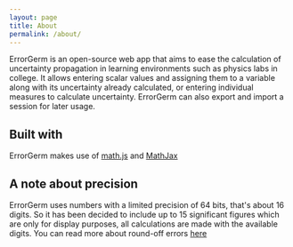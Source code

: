 ```yaml
---
layout: page
title: About
permalink: /about/
---
```


<p>ErrorGerm is an open-source web app that aims to ease the calculation of uncertainty propagation 
in learning environments such as physics labs in college. It allows entering scalar values and 
assigning them to a variable along with its uncertainty already calculated, or entering individual measures to calculate uncertainty. 
ErrorGerm can also export and import a session for later usage.</p>

<h2>Built with</h2>
ErrorGerm makes use of <a href="https://mathjs.org/" target="_blank" rel="noopener noreferrer">math.js</a> and <a href="https://www.mathjax.org/" target="_blank" rel="noopener noreferrer">MathJax</a>

<h2>A note about precision</h2>
ErrorGerm uses numbers with a limited precision of 64 bits, that's about 16 digits. 
So it has been decided to include up to 15 significant figures which are only for display purposes, 
all calculations are made with the available digits. You can read more about round-off errors <a href="https://mathjs.org/docs/datatypes/numbers.html#roundoff-errors" target="_blank" rel="noopener noreferrer">here</a>
